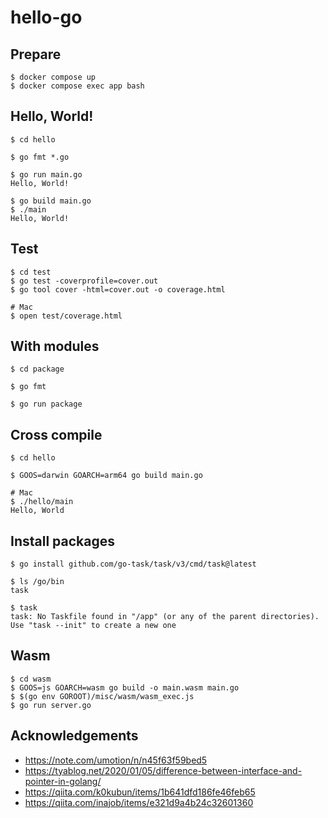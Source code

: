 # hello-go

## Prepare

```
$ docker compose up
$ docker compose exec app bash
```

## Hello, World!

```
$ cd hello

$ go fmt *.go

$ go run main.go
Hello, World!

$ go build main.go
$ ./main
Hello, World!
```

## Test

```
$ cd test
$ go test -coverprofile=cover.out
$ go tool cover -html=cover.out -o coverage.html

# Mac
$ open test/coverage.html
```

## With modules

```
$ cd package

$ go fmt

$ go run package
```

## Cross compile

```
$ cd hello

$ GOOS=darwin GOARCH=arm64 go build main.go

# Mac
$ ./hello/main 
Hello, World
```

## Install packages

```
$ go install github.com/go-task/task/v3/cmd/task@latest

$ ls /go/bin
task

$ task
task: No Taskfile found in "/app" (or any of the parent directories). Use "task --init" to create a new one
```

## Wasm

```
$ cd wasm
$ GOOS=js GOARCH=wasm go build -o main.wasm main.go
$ $(go env GOROOT)/misc/wasm/wasm_exec.js
$ go run server.go
```

## Acknowledgements

- https://note.com/umotion/n/n45f63f59bed5
- https://tyablog.net/2020/01/05/difference-between-interface-and-pointer-in-golang/
- https://qiita.com/k0kubun/items/1b641dfd186fe46feb65
- https://qiita.com/inajob/items/e321d9a4b24c32601360

